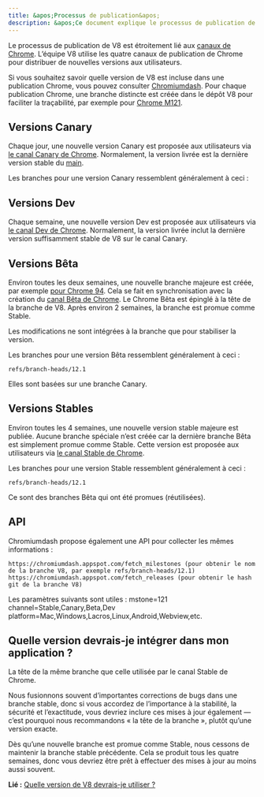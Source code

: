 ```yaml
---
title: &apos;Processus de publication&apos;
description: &apos;Ce document explique le processus de publication de V8.&apos;
---
```

Le processus de publication de V8 est étroitement lié aux [canaux de Chrome](https://www.chromium.org/getting-involved/dev-channel). L’équipe V8 utilise les quatre canaux de publication de Chrome pour distribuer de nouvelles versions aux utilisateurs.

Si vous souhaitez savoir quelle version de V8 est incluse dans une publication Chrome, vous pouvez consulter [Chromiumdash](https://chromiumdash.appspot.com/releases). Pour chaque publication Chrome, une branche distincte est créée dans le dépôt V8 pour faciliter la traçabilité, par exemple pour [Chrome M121](https://chromium.googlesource.com/v8/v8/+log/refs/branch-heads/12.1).

## Versions Canary

Chaque jour, une nouvelle version Canary est proposée aux utilisateurs via [le canal Canary de Chrome](https://www.google.com/chrome/browser/canary.html?platform=win64). Normalement, la version livrée est la dernière version stable du [main](https://chromium.googlesource.com/v8/v8.git/+/refs/heads/main).

Les branches pour une version Canary ressemblent généralement à ceci :

## Versions Dev

Chaque semaine, une nouvelle version Dev est proposée aux utilisateurs via [le canal Dev de Chrome](https://www.google.com/chrome/browser/desktop/index.html?extra=devchannel&platform=win64). Normalement, la version livrée inclut la dernière version suffisamment stable de V8 sur le canal Canary.


## Versions Bêta

Environ toutes les deux semaines, une nouvelle branche majeure est créée, par exemple [pour Chrome 94](https://chromium.googlesource.com/v8/v8.git/+log/branch-heads/9.4). Cela se fait en synchronisation avec la création du [canal Bêta de Chrome](https://www.google.com/chrome/browser/beta.html?platform=win64). Le Chrome Bêta est épinglé à la tête de la branche de V8. Après environ 2 semaines, la branche est promue comme Stable.

Les modifications ne sont intégrées à la branche que pour stabiliser la version.

Les branches pour une version Bêta ressemblent généralement à ceci :

```
refs/branch-heads/12.1
```

Elles sont basées sur une branche Canary.

## Versions Stables

Environ toutes les 4 semaines, une nouvelle version stable majeure est publiée. Aucune branche spéciale n’est créée car la dernière branche Bêta est simplement promue comme Stable. Cette version est proposée aux utilisateurs via [le canal Stable de Chrome](https://www.google.com/chrome/browser/desktop/index.html?platform=win64).

Les branches pour une version Stable ressemblent généralement à ceci :

```
refs/branch-heads/12.1
```

Ce sont des branches Bêta qui ont été promues (réutilisées).

## API

Chromiumdash propose également une API pour collecter les mêmes informations :

```
https://chromiumdash.appspot.com/fetch_milestones (pour obtenir le nom de la branche V8, par exemple refs/branch-heads/12.1)
https://chromiumdash.appspot.com/fetch_releases (pour obtenir le hash git de la branche V8)
```

Les paramètres suivants sont utiles :
mstone=121
channel=Stable,Canary,Beta,Dev
platform=Mac,Windows,Lacros,Linux,Android,Webview,etc.

## Quelle version devrais-je intégrer dans mon application ?

La tête de la même branche que celle utilisée par le canal Stable de Chrome.

Nous fusionnons souvent d’importantes corrections de bugs dans une branche stable, donc si vous accordez de l’importance à la stabilité, la sécurité et l’exactitude, vous devriez inclure ces mises à jour également — c’est pourquoi nous recommandons « la tête de la branche », plutôt qu’une version exacte.

Dès qu’une nouvelle branche est promue comme Stable, nous cessons de maintenir la branche stable précédente. Cela se produit tous les quatre semaines, donc vous devriez être prêt à effectuer des mises à jour au moins aussi souvent.

**Lié :** [Quelle version de V8 devrais-je utiliser ?](/docs/version-numbers#which-v8-version-should-i-use%3F)
